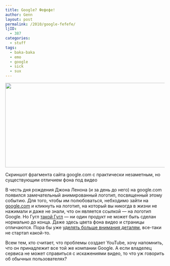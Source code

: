 ```yaml
---
title: Google? Фефефе!
author: Genn
layout: post
permalink: /2010/google-fefefe/
ljID:
  - 387
categories:
  - stuff
tags:
  - baka-baka
  - emo
  - google
  - sick
  - sux
---
```

<img src="http://mega.genn.org/=^_^=/uploads/2010/10/googlefefefe.png" alt="" title="googlefefefe" width="588" height="267" class="alignright size-full wp-image-2425" />

<p class="imgdesc">
  Скриншот фрагмента сайта google.com с практически незаметным, но существующим отличием фона под видео
</p>

В честь дня рождения Джона Ленона (и за день до него) на google.com появился замечательный анимированный логотип, посвященный этому событию. Для того, чтобы им полюбоваться, небходимо зайти на [google.com][1] и кликнуть на логотип, на который вы никогда в жизни не нажимали и даже не знали, что он является ссылкой — на логотип Google. Но Гугл [такой Гугл][2] — ни один продукт не может быть сделан нормально до конца. Даже здесь цвета фона видео и страницы отличаются. Пора бы уже [уделять больше внимания деталям][3], все-таки не стартап какой-то.

Всем тем, кто считает, что проблемы создает YouTube, хочу напомнить, что он принадлежит все той же компании Google. А если владелец сервиса не может справиться с искажениями видео, то что уж говорить об обычных пользователях?

 [1]: http://google.com/
 [2]: http://mega.genn.org/ru/blah/google/
 [3]: http://mega.genn.org/en/2008/alan-jobs/